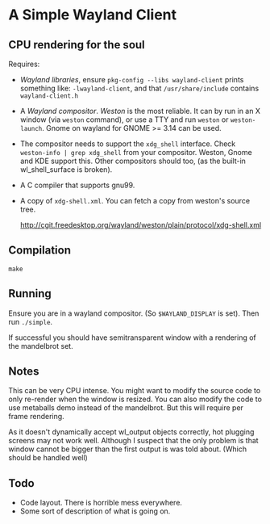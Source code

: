 # A Simple Wayland Client #
## CPU rendering for the soul ##

Requires:

* _Wayland libraries_,
  ensure `pkg-config --libs wayland-client`
  prints something like: `-lwayland-client`,
  and that `/usr/share/include` contains `wayland-client.h`

* A _Wayland compositor_.
  _Weston_ is the most reliable.
  It can by run in an X window (via `weston` command),
  or use a TTY and run `weston` or `weston-launch`.
  Gnome on wayland for GNOME >= 3.14 can be used.
  
* The compositor needs to support the `xdg_shell` interface.
  Check `weston-info | grep xdg_shell` from your compositor.
  Weston, Gnome and KDE support this.
  Other compositors should too, (as the built-in wl\_shell\_surface is broken).

* A C compiler that supports gnu99.

* A copy of `xdg-shell.xml`.
  You can fetch a copy from weston's source tree.

  http://cgit.freedesktop.org/wayland/weston/plain/protocol/xdg-shell.xml

## Compilation

    make

## Running

Ensure you are in a wayland compositor. (So `$WAYLAND_DISPLAY` is set).
Then run `./simple`. 

If successful you should have semitransparent window
with a rendering of the mandelbrot set.

## Notes

This can be very CPU intense.
You might want to modify the source code
to only re-render when the window is resized.
You can also modify the code to use metaballs demo instead of the mandelbrot.
But this will require per frame rendering.

As it doesn't dynamically accept wl_output objects correctly,
hot plugging screens may not work well.
Although I suspect that the only problem is that window cannot be bigger
than the first output is was told about. (Which should be handled well)

## Todo ##

* Code layout. There is horrible mess everywhere.
* Some sort of description of what is going on.
